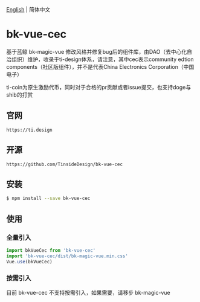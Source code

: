 [English](README_EN.md) | 简体中文

# bk-vue-cec

基于蓝鲸 bk-magic-vue 修改风格并修复bug后的组件库，由DAO（去中心化自治组织）维护，收录于ti-design体系，请注意，其中cec表示community edtion components（社区版组件），并不是代表China Electronics Corporation（中国电子）

ti-coin为原生激励代币，同时对于合格的pr贡献或者issue提交，也支持doge与shib的打赏

## 官网

```
https://ti.design
```

## 开源

```
https://github.com/TinsideDesign/bk-vue-cec
```

## 安装

```bash
$ npm install --save bk-vue-cec
```


## 使用

### 全量引入

```js
import bkVueCec from 'bk-vue-cec'
import 'bk-vue-cec/dist/bk-magic-vue.min.css'
Vue.use(bkVueCec)
```

### 按需引入

目前 bk-vue-cec 不支持按需引入，如果需要，请移步 bk-magic-vue

